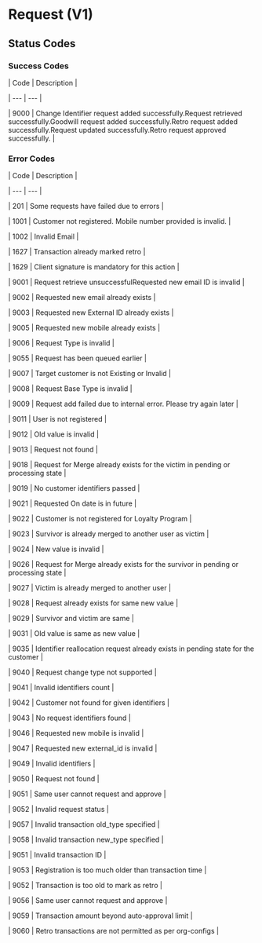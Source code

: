 # Request (V1)

## Status Codes

### Success Codes

| Code | Description |

| --- | --- |

| 9000 | Change Identifier request added successfully.Request retrieved successfully.Goodwill request added successfully.Retro request added successfully.Request updated successfully.Retro request approved successfully. |



### Error Codes

| Code | Description |

| --- | --- |

| 201 | Some requests have failed due to errors |

| 1001 | Customer not registered. Mobile number provided is invalid. |

| 1002 | Invalid Email |

| 1627 | Transaction already marked retro |

| 1629 | Client signature is mandatory for this action |

| 9001 | Request retrieve unsuccessfulRequested new email ID is invalid |

| 9002 | Requested new email already exists |

| 9003 | Requested new External ID already exists |

| 9005 | Requested new mobile already exists |

| 9006 | Request Type is invalid |

| 9055 | Request has been queued earlier |

| 9007 | Target customer is not Existing or Invalid |

| 9008 | Request Base Type is invalid |

| 9009 | Request add failed due to internal error. Please try again later |

| 9011 | User is not registered |

| 9012 | Old value is invalid |

| 9013 | Request not found |

| 9018 | Request for Merge already exists for the victim in pending or processing state |

| 9019 | No customer identifiers passed |

| 9021 | Requested On date is in future |

| 9022 | Customer is not registered for Loyalty Program |

| 9023 | Survivor is already merged to another user as victim |

| 9024 | New value is invalid |

| 9026 | Request for Merge already exists for the survivor in pending or processing state |

| 9027 | Victim is already merged to another user |

| 9028 | Request already exists for same new value |

| 9029 | Survivor and victim are same |

| 9031 | Old value is same as new value |

| 9035 | Identifier reallocation request already exists in pending state for the customer |

| 9040 | Request change type not supported |

| 9041 | Invalid identifiers count |

| 9042 | Customer not found for given identifiers |

| 9043 | No request identifiers found |

| 9046 | Requested new mobile is invalid |

| 9047 | Requested new external_id is invalid |

| 9049 | Invalid identifiers |

| 9050 | Request not found |

| 9051 | Same user cannot request and approve |

| 9052 | Invalid request status |

| 9057 | Invalid transaction old_type specified |

| 9058 | Invalid transaction new_type specified |

| 9051 | Invalid transaction ID |

| 9053 | Registration is too much older than transaction time |

| 9052 | Transaction is too old to mark as retro |

| 9056 | Same user cannot request and approve |

| 9059 | Transaction amount beyond auto-approval limit |

| 9060 | Retro transactions are not permitted as per org-configs |

